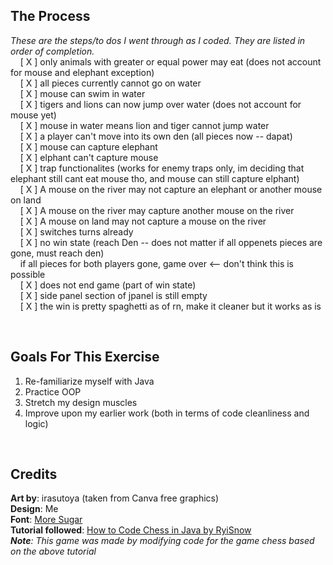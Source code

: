 ## The Process
*These are the steps/to dos I went through as I coded. They are listed in order of completion.* 
<br> &nbsp;&nbsp;&nbsp;&nbsp;[ X ] only animals with greater or equal power may eat (does not account for mouse and elephant exception) 
<br> &nbsp;&nbsp;&nbsp;&nbsp;[ X ] all pieces currently cannot go on water
<br> &nbsp;&nbsp;&nbsp;&nbsp;[ X ] mouse can swim in water
<br> &nbsp;&nbsp;&nbsp;&nbsp;[ X ] tigers and lions can now jump over water (does not account for mouse yet)
<br> &nbsp;&nbsp;&nbsp;&nbsp;[ X ] mouse in water means lion and tiger cannot jump water
<br> &nbsp;&nbsp;&nbsp;&nbsp;[ X ] a player can't move into its own den (all pieces now -- dapat)
<br> &nbsp;&nbsp;&nbsp;&nbsp;[ X ] mouse can capture elephant
<br> &nbsp;&nbsp;&nbsp;&nbsp;[ X ] elphant can't capture mouse
<br> &nbsp;&nbsp;&nbsp;&nbsp;[ X ] trap functionalites (works for enemy traps only, im deciding that elephant still cant eat mouse tho, and mouse can still capture elphant)
<br> &nbsp;&nbsp;&nbsp;&nbsp;[ X ] A mouse on the river may not capture an elephant or another mouse on land
<br> &nbsp;&nbsp;&nbsp;&nbsp;[ X ] A mouse on the river may capture another mouse on the river
<br> &nbsp;&nbsp;&nbsp;&nbsp;[ X ] A mouse on land may not capture a mouse on the river
<br> &nbsp;&nbsp;&nbsp;&nbsp;[ X ] switches turns already
<br> &nbsp;&nbsp;&nbsp;&nbsp;[ X ] no win state (reach Den -- does not matter if all oppenets pieces are gone, must reach den) 
<br> &nbsp;&nbsp;&nbsp;&nbsp;if all pieces for both players gone, game over <-- don't think this is possible
<br> &nbsp;&nbsp;&nbsp;&nbsp;[ X ] does not end game (part of win state)
<br> &nbsp;&nbsp;&nbsp;&nbsp;[ X ] side panel section of jpanel is still empty
<br> &nbsp;&nbsp;&nbsp;&nbsp;[ X ] the win is pretty spaghetti as of rn, make it cleaner but it works as is

<br>

## Goals For This Exercise
1. Re-familiarize myself with Java
2. Practice OOP
3. Stretch my design muscles
4. Improve upon my earlier work (both in terms of code cleanliness and logic)

<br>

## Credits
**Art by**: irasutoya (taken from Canva free graphics) 
<br>**Design**: Me 
<br>**Font**: [More Sugar](https://www.1001fonts.com/more-sugar-font.html) 
<br>**Tutorial followed**: [How to Code Chess in Java by RyiSnow](https://www.youtube.com/watch?v=jzCxywhTAUI) 
<br>***Note**: This game was made by modifying code for the game chess based on the above tutorial* 
